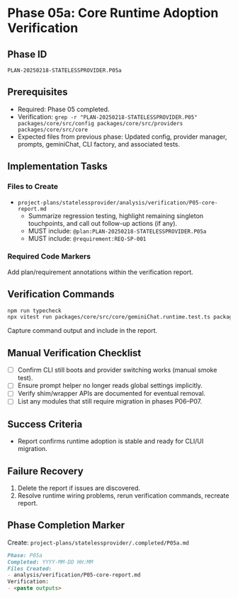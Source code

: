 # Phase 05a: Core Runtime Adoption Verification

## Phase ID

`PLAN-20250218-STATELESSPROVIDER.P05a`

## Prerequisites

- Required: Phase 05 completed.
- Verification: `grep -r "PLAN-20250218-STATELESSPROVIDER.P05" packages/core/src/config packages/core/src/providers packages/core/src/core`
- Expected files from previous phase: Updated config, provider manager, prompts, geminiChat, CLI factory, and associated tests.

## Implementation Tasks

### Files to Create

- `project-plans/statelessprovider/analysis/verification/P05-core-report.md`
  - Summarize regression testing, highlight remaining singleton touchpoints, and call out follow-up actions (if any).
  - MUST include: `@plan:PLAN-20250218-STATELESSPROVIDER.P05a`
  - MUST include: `@requirement:REQ-SP-001`

### Required Code Markers

Add plan/requirement annotations within the verification report.

## Verification Commands

```bash
npm run typecheck
npx vitest run packages/core/src/core/geminiChat.runtime.test.ts packages/core/src/providers/providerManager.context.test.ts packages/core/src/providers/BaseProvider.test.ts packages/core/src/providers/integration/multi-provider.integration.test.ts
```

Capture command output and include in the report.

## Manual Verification Checklist

- [ ] Confirm CLI still boots and provider switching works (manual smoke test).
- [ ] Ensure prompt helper no longer reads global settings implicitly.
- [ ] Verify shim/wrapper APIs are documented for eventual removal.
- [ ] List any modules that still require migration in phases P06–P07.

## Success Criteria

- Report confirms runtime adoption is stable and ready for CLI/UI migration.

## Failure Recovery

1. Delete the report if issues are discovered.
2. Resolve runtime wiring problems, rerun verification commands, recreate report.

## Phase Completion Marker

Create: `project-plans/statelessprovider/.completed/P05a.md`

```markdown
Phase: P05a
Completed: YYYY-MM-DD HH:MM
Files Created:
- analysis/verification/P05-core-report.md
Verification:
- <paste outputs>
```
